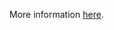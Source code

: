 More information [here](https://docs.prismacloud.io/en/enterprise-edition/policy-reference/google-cloud-policies/google-cloud-general-policies/bc-gcp-general-2).
